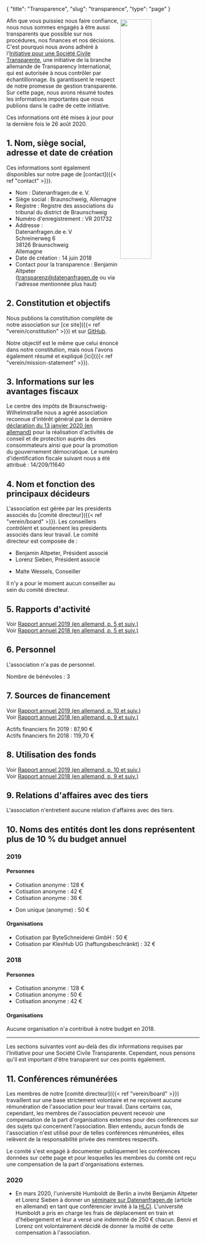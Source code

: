 {
    "title": "Transparence",
    "slug": "transparence",
    "type": "page"
}

<a href="https://www.transparency.de/mitmachen/initiative-transparente-zivilgesellschaft/" class="no-link-decoration"><img src="/img/logo-itz.svg" style="float: right; width: 40%; min-width: 200px; padding: 5px;"></a>

Afin que vous puissiez nous faire confiance, nous nous sommes engagés à être aussi transparents que possible sur nos procédures, nos finances et nos décisions. C'est pourquoi nous avons adhéré à l'[Initiative pour une Société Civile Transparente](https://www.transparency.de/mitmachen/initiative-transparente-zivilgesellschaft/), une initiative de la branche allemande de Transparency International, qui est autorisée à nous contrôler par échantillonnage. Ils garantissent le respect de notre promesse de gestion transparente. Sur cette page, nous avons résumé toutes les informations importantes que nous publions dans le cadre de cette initiative.

Ces informations ont été mises à jour pour la dernière fois le 26 août 2020.

## 1. Nom, siège social, adresse et date de création

Ces informations sont également disponibles sur notre page de [contact]({{< ref "contact" >}}).

 - Nom : Datenanfragen.de e.&thinsp;V.
 - Siège social : Braunschweig, Allemagne
 - Registre : Registre des associations du tribunal du district de Braunschweig
 - Numéro d'enregistrement : VR 201732
 - Addresse :  
   Datenanfragen.de e.&thinsp;V  
   Schreinerweg 6  
   38126 Braunschweig  
   Allemagne  
 - Date de création : 14 juin 2018
 - Contact pour la transparence : Benjamin Altpeter ([transparenz@datenanfragen.de](mailto:transparenz@datenanfragen.de) ou via l'adresse mentionnée plus haut)

## 2. Constitution et objectifs

Nous publions la constitution complète de notre association sur [ce site]({{< ref "verein/constitution" >}}) et sur [GitHub](https://github.com/datenanfragen/verein/blob/master/satzung.md).

Notre objectif est le même que celui énoncé dans notre constitution, mais nous l'avons également résumé et expliqué [ici]({{< ref "verein/mission-statement" >}}).  

## 3. Informations sur les avantages fiscaux

Le centre des impôts de Braunschweig-Wilhelmstraße nous a agréé association reconnue d'intérêt général par la dernière [déclaration du 13 janvier 2020 (en allemand)](https://static.dacdn.de/docs/freistellungsbescheid_2020-01-13.pdf) pour la réalisation d'activités de conseil et de protection auprès des consommateurs ainsi que pour la promotion du gouvernement démocratique. Le numéro d'identification fiscale suivant nous a été attribué : 14/209/11640

## 4. Nom et fonction des principaux décideurs

L'association est gérée par les presidents associés du [comité directeur]({{< ref "verein/board" >}}). Les conseillers contrôlent et soutiennent les presidents associés dans leur travail. Le comité directeur est composée de :

- Benjamin Altpeter, Président associé
- Lorenz Sieben, Président associé

<!-- -->

- Malte Wessels, Conseiller

Il n'y a pour le moment aucun conseiller au sein du comité directeur.

## 5. Rapports d'activité

Voir [Rapport annuel 2019 (en allemand, p. 5 et suiv.)](https://static.dacdn.de/docs/bericht-2019.pdf#page=5)  
Voir [Rapport annuel 2018 (en allemand, p. 5 et suiv.)](https://static.dacdn.de/docs/bericht-2018.pdf#page=5)

## 6. Personnel

L'association n'a pas de personnel.

Nombre de bénévoles : 3

## 7. Sources de financement

Voir [Rapport annuel 2019 (en allemand, p. 10 et suiv.)](https://static.dacdn.de/docs/bericht-2019.pdf#page=10)  
Voir [Rapport annuel 2018 (en allemand, p. 9 et suiv.)](https://static.dacdn.de/docs/bericht-2018.pdf#page=9)

Actifs financiers fin 2019 : 87,90 €  
Actifs financiers fin 2018 : 119,70 €

## 8. Utilisation des fonds

Voir [Rapport annuel 2019 (en allemand, p. 10 et suiv.)](https://static.dacdn.de/docs/bericht-2019.pdf#page=10)  
Voir [Rapport annuel 2018 (en allemand, p. 9 et suiv.)](https://static.dacdn.de/docs/bericht-2018.pdf#page=9)

## 9. Relations d'affaires avec des tiers 

L'association n'entretient aucune relation d'affaires avec des tiers.

## 10. Noms des entités dont les dons représentent plus de 10 % du budget annuel

### 2019

#### Personnes

- Cotisation anonyme : 128 €
- Cotisation anonyme : 42 €
- Cotisation anonyme : 36 €

<!-- Split the two lists. Without this comment they would end up as one list with stupidly large spacing in-between items. -->

- Don unique (anonyme) : 50 €

#### Organisations

- Cotisation par ByteSchneiderei GmbH : 50 €
- Cotisation par KlexHub UG (haftungsbeschränkt) : 32 €

### 2018

#### Personnes

- Cotisation anonyme : 128 €
- Cotisation anonyme : 50 €
- Cotisation anonyme : 42 € 

#### Organisations

Aucune organisation n'a contribué à notre budget en 2018.

---

Les sections suivantes vont au-delà des dix informations requises par l'Initiative pour une Société Civile Transparente. Cependant, nous pensons qu'il est important d'être transparent sur ces points également.

## 11. Conférences rémunérées

Les membres de notre [comité directeur]({{< ref "verein/board" >}}) travaillent sur une base strictement volontaire et ne reçoivent aucune rémunération de l'association pour leur travail. Dans certains cas, cependant, les membres de l'association peuvent recevoir une compensation de la part d'organisations externes pour des conférences sur des sujets qui concernent l'association. Bien entendu, aucun fonds de l'association n'est utilisé pour de telles conférences rémunérées, elles relèvent de la responsabilité privée des membres respectifs.

Le comité s'est engagé à documenter publiquement les conférences données sur cette page et pour lesquelles les membres du comité ont reçu une compensation de la part d'organisations externes.

### 2020

* En mars 2020, l'université Humboldt de Berlin a invité Benjamin Altpeter et Lorenz Sieben à donner un [séminaire sur Datenanfragen.de](https://www.datenanfragen.de/verein/event/hlci-berlin-2020/) (article en allemand) en tant que conférencier invité à la [HLCI](http://www.hlci.de/). L'université Humboldt a pris en charge les frais de déplacement en train et d'hébergement et leur a versé une indemnité de 250&nbsp;€ chacun. Benni et Lorenz ont volontairement décidé de donner la moitié de cette compensation à l'association.
